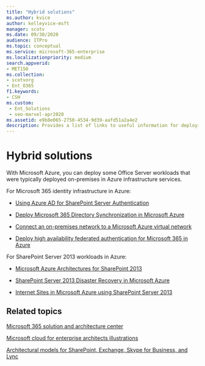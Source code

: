 ```yaml
---
title: "Hybrid solutions"
ms.author: kvice
author: kelleyvice-msft
manager: scotv
ms.date: 09/30/2020
audience: ITPro
ms.topic: conceptual
ms.service: microsoft-365-enterprise
ms.localizationpriority: medium
search.appverid:
- MET150
ms.collection: 
- scotvorg
- Ent_O365
f1.keywords:
- CSH
ms.custom: 
 - Ent_Solutions
 - seo-marvel-apr2020
ms.assetid: e9b8e065-2750-4534-9d39-aafd51a2a4e2
description: Provides a list of links to useful information for deploying Office Server workloads in Microsoft Azure.
---
```


# Hybrid solutions

With Microsoft Azure, you can deploy some Office Server workloads that were typically deployed on-premises in Azure infrastructure services.
  
For Microsoft 365 identity infrastructure in Azure:

- [Using Azure AD for SharePoint Server Authentication](/azure/active-directory/saas-apps/sharepoint-on-premises-tutorial)

- [Deploy Microsoft 365 Directory Synchronization in Microsoft Azure](deploy-microsoft-365-directory-synchronization-dirsync-in-microsoft-azure.md)
  
- [Connect an on-premises network to a Microsoft Azure virtual network](connect-an-on-premises-network-to-a-microsoft-azure-virtual-network.md)
    
- [Deploy high availability federated authentication for Microsoft 365 in Azure](deploy-high-availability-federated-authentication-for-microsoft-365-in-azure.md)
    
For SharePoint Server 2013 workloads in Azure:
  
- [Microsoft Azure Architectures for SharePoint 2013](microsoft-azure-architectures-for-sharepoint-2013.md)
    
- [SharePoint Server 2013 Disaster Recovery in Microsoft Azure](sharepoint-server-2013-disaster-recovery-in-microsoft-azure.md)
    
- [Internet Sites in Microsoft Azure using SharePoint Server 2013](internet-sites-in-microsoft-azure-using-sharepoint-server-2013.md)
  
  
## Related topics

[Microsoft 365 solution and architecture center](../solutions/index.yml)
  
[Microsoft cloud for enterprise architects illustrations](../solutions/cloud-architecture-models.md)
  
[Architectural models for SharePoint, Exchange, Skype for Business, and Lync](architectural-models-for-sharepoint-exchange-skype-for-business-and-lync.md)